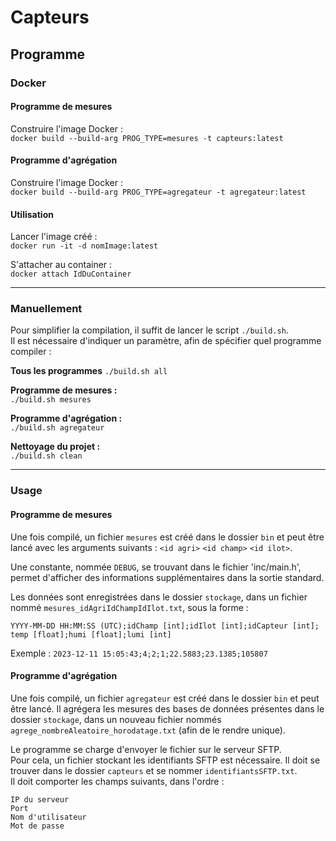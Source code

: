 # Capteurs
## Programme
### Docker
#### Programme de mesures
Construire l'image Docker :  
`docker build --build-arg PROG_TYPE=mesures -t capteurs:latest`

#### Programme d'agrégation
Construire l'image Docker :  
`docker build --build-arg PROG_TYPE=agregateur -t agregateur:latest`

#### Utilisation
Lancer l'image créé :  
`docker run -it -d nomImage:latest`

S'attacher au container :  
`docker attach IdDuContainer`

---
### Manuellement
Pour simplifier la compilation, il suffit de lancer le script `./build.sh`.  
Il est nécessaire d'indiquer un paramètre, afin de spécifier quel programme
compiler :

**Tous les programmes**
`./build.sh all`

**Programme de mesures :**  
`./build.sh mesures`

**Programme d'agrégation :**  
`./build.sh agregateur`

**Nettoyage du projet :**  
`./build.sh clean`

---
### Usage
#### Programme de mesures
Une fois compilé, un fichier `mesures` est créé dans le dossier `bin` et
peut être lancé avec les arguments suivants : `<id agri>` `<id champ>`
`<id ilot>`.

Une constante, nommée `DEBUG`, se trouvant dans le fichier 'inc/main.h', permet
d'afficher des informations supplémentaires dans la sortie standard.

Les données sont enregistrées dans le dossier `stockage`, dans un fichier
nommé `mesures_idAgriIdChampIdIlot.txt`, sous
la forme :  
```
YYYY-MM-DD HH:MM:SS (UTC);idChamp [int];idIlot [int];idCapteur [int]; temp [float];humi [float];lumi [int]
```

Exemple :
`2023-12-11 15:05:43;4;2;1;22.5883;23.1385;105807`

#### Programme d'agrégation
Une fois compilé, un fichier `agregateur` est créé dans le dossier `bin` et
peut être lancé.
Il agrégera les mesures des bases de données présentes dans le dossier
`stockage`, dans un nouveau fichier nommés
`agrege_nombreAleatoire_horodatage.txt` (afin de le rendre unique).

Le programme se charge d'envoyer le fichier sur le serveur SFTP.  
Pour cela, un fichier stockant les identifiants SFTP est nécessaire.
Il doit se trouver dans le dossier `capteurs` et se nommer
`identifiantsSFTP.txt`.  
Il doit comporter les champs suivants, dans l'ordre :  
```
IP du serveur
Port
Nom d'utilisateur
Mot de passe
```